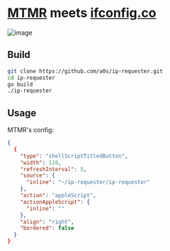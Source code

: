 # [MTMR](https://github.com/Toxblh/MTMR) meets [ifconfig.co](https://ifconfig.co/)

![image](https://user-images.githubusercontent.com/418868/67294329-5d867f00-f4ee-11e9-9a92-4b18773c2c12.jpg)

## Build

```bash
git clone https://github.com/a0s/ip-requester.git
cd ip-requester
go build
./ip-requester
```

## Usage

MTMR's config:

```json
{
  {
    "type": "shellScriptTitledButton",
    "width": 110,
    "refreshInterval": 5,
    "source": {
      "inline": "~/ip-requester/ip-requester"
    },
    "action": "appleScript",
    "actionAppleScript": {
      "inline": ""
    },
    "align": "right",
    "bordered": false
  }
}
```
